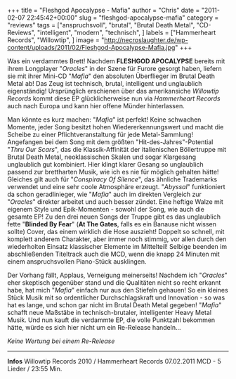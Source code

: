 +++
title = "Fleshgod Apocalypse - Mafia"
author = "Chris"
date = "2011-02-07 22:45:42+00:00"
slug = "fleshgod-apocalypse-mafia"
category = "reviews"
tags = ["anspruchsvoll", "brutal", "Brutal Death Metal", "CD-Reviews", "intelligent", "modern", "technisch", ]
labels = ["Hammerheart Records", "Willowtip", ]
image = "http://necroslaughter.de/wp-content/uploads/2011/02/Fleshgod-Apocalypse-Mafia.jpg"
+++

Was ein verdammtes Brett! Nachdem **FLESHGOD APOCALYPSE** bereits mit ihrem Longplayer "_Oracles_" in der Szene für Furore gesorgt haben, liefern sie mit ihrer Mini-CD "_Mafia_" den absoluten Überflieger im Brutal Death Metal ab! Das Zeug ist technisch, brutal, intelligent und unglaublich eigenständig! Ursprünglich erschienen über das amerikansiche _Willowtip Records_ kommt diese EP glücklicherweise nun via _Hammerheart Records_ auch nach Europa und kann hier offene Münder hinterlassen.

Man könnte es kurz machen: "_Mafia_" ist perfekt! Keine schwachen Momente, jeder Song besitzt hohen Wiedererkennungswert und macht die Scheibe zu einer Pflichtveranstaltung für jede Metal-Sammlung! Angefangen bei dem Song mit dem größten "Hit-des-Jahres"-Potential "_Thru Our Scars_", das die Klassik-Affinität der italienischen Böllertruppe mit Brutal Death Metal, neoklassischen Skalen und sogar Klargesang unglaublich gut kombiniert. Hier klingt klarer Gesang so unglaublich passend zur brettharten Musik, wie ich es nie für möglich gehalten hätte! Gleiches gilt auch für "_Conspiracy Of Silence_", das ähnliche Trademarks verwendet und eine sehr coole Atmosphäre erzeugt. "_Abyssal_" funktioniert da schon geradlinieger, wie "_Mafia_" auch im direkten Vergleich zur "_Oracles_" direkter arbeitet und auch besser zündet. Eine heftige Walze mit eigenem Style und Epik-Momenten - sowohl der Song, wie auch die gesamte EP!
Zu den drei neuen Songs der Truppe gibt es das unglaublich fette "**Blinded By Fear**" (**At The Gates**, falls es ein Banause nicht wissen sollte) Cover, das einem wirklich die Hose auszieht! Doppelt so schnell, mit komplett anderem Charakter, aber immer noch stimmig, vor allen durch den wiederholten Einsatz klassischer Elemente im Mittelteil! Selbige beenden im abschließenden Titeltrack auch die MCD, wenn die knapp 24 Minuten mit einem anspruchsvollen Piano-Stück ausklingen.

Der Vorhang fällt, Applaus, Verneigung meinerseits! Nachdem ich "_Oracles_" eher skeptisch gegenüber stand und die Qualitäten nicht so recht erkannt habe, hat mich "_Mafia_" einfach nur aus den Stiefeln gehauen! So ein kleines Stück Musik mit so ordentlicher Durchschlagskraft und Innovation - so was hat es lange, und schon gar nicht im Brutal Death Metal gegeben! "_Mafia_" schafft neue Maßstäbe in technisch-brutaler, intelligenter Heavy Metal Musik. Und nun kauft die verdammte EP, die volle Punktzahl bekommen hätte, würde es sich hier nicht um ein Re-Release handeln...

_Keine Wertung bei einem Re-Release_



---
**Infos**
Willowtip Records 2010 / Hammerheart Records 07.02.2011
MCD - 5 Lieder / 23:55 Min.
